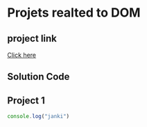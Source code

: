 # Projets realted to DOM

## project link
[Click here](https://stackblitz.com/edit/stackblitz-starters-3bqvfuxp?file=index.html)

## Solution Code

## Project 1

```javascript
console.log("janki")

```